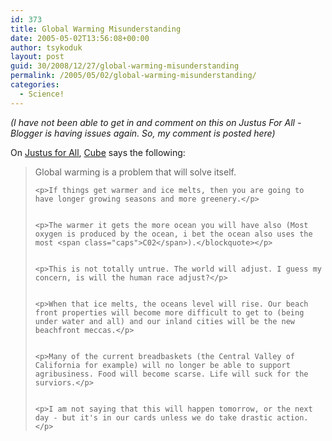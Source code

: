 ```yaml
---
id: 373
title: Global Warming Misunderstanding
date: 2005-05-02T13:56:08+00:00
author: tsykoduk
layout: post
guid: 30/2008/12/27/global-warming-misunderstanding
permalink: /2005/05/02/global-warming-misunderstanding/
categories:
  - Science!
---
```

<p><em>(I have not been able to get in and comment on this on Justus For All - Blogger is having issues again. So, my comment is posted here)</em></p>

<p>On <a href="http://davejustus.blogspot.com/2005/04/new-data-show-global-warming.html#comments">Justus for All</a>, <a href="http://www.blogger.com/profile/1891511">Cube</a> says the following:</p>

<blockquote>Global warming is a problem that will solve itself.

	<p>If things get warmer and ice melts, then you are going to have longer growing seasons and more greenery.</p>


	<p>The warmer it gets the more ocean you will have also (Most oxygen is produced by the ocean, i bet the ocean also uses the most <span class="caps">C02</span>).</blockquote></p>


	<p>This is not totally untrue. The world will adjust. I guess my concern, is will the human race adjust?</p>


	<p>When that ice melts, the oceans level will rise. Our beach front properties will become more difficult to get to (being under water and all) and our inland cities will be the new beachfront meccas.</p>


	<p>Many of the current breadbaskets (the Central Valley of California for example) will no longer be able to support agribusiness. Food will become scarse. Life will suck for the surviors.</p>


	<p>I am not saying that this will happen tomorrow, or the next day - but it's in our cards unless we do take drastic action.</p>